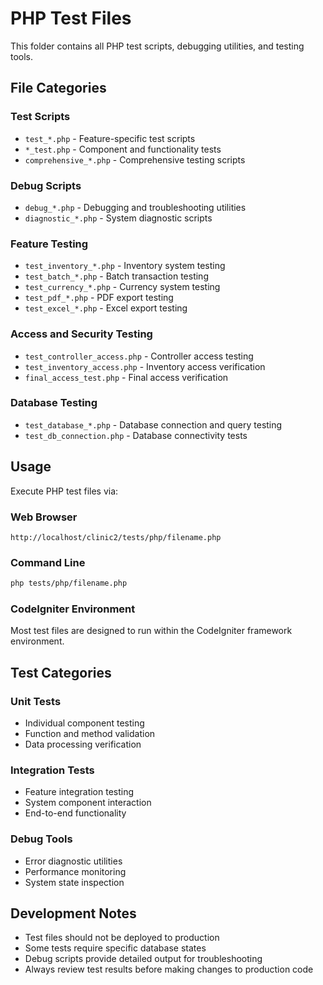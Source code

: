 # PHP Test Files

This folder contains all PHP test scripts, debugging utilities, and testing tools.

## File Categories

### Test Scripts

- `test_*.php` - Feature-specific test scripts
- `*_test.php` - Component and functionality tests
- `comprehensive_*.php` - Comprehensive testing scripts

### Debug Scripts

- `debug_*.php` - Debugging and troubleshooting utilities
- `diagnostic_*.php` - System diagnostic scripts

### Feature Testing

- `test_inventory_*.php` - Inventory system testing
- `test_batch_*.php` - Batch transaction testing
- `test_currency_*.php` - Currency system testing
- `test_pdf_*.php` - PDF export testing
- `test_excel_*.php` - Excel export testing

### Access and Security Testing

- `test_controller_access.php` - Controller access testing
- `test_inventory_access.php` - Inventory access verification
- `final_access_test.php` - Final access verification

### Database Testing

- `test_database_*.php` - Database connection and query testing
- `test_db_connection.php` - Database connectivity tests

## Usage

Execute PHP test files via:

### Web Browser

```
http://localhost/clinic2/tests/php/filename.php
```

### Command Line

```bash
php tests/php/filename.php
```

### CodeIgniter Environment

Most test files are designed to run within the CodeIgniter framework environment.

## Test Categories

### Unit Tests

- Individual component testing
- Function and method validation
- Data processing verification

### Integration Tests

- Feature integration testing
- System component interaction
- End-to-end functionality

### Debug Tools

- Error diagnostic utilities
- Performance monitoring
- System state inspection

## Development Notes

- Test files should not be deployed to production
- Some tests require specific database states
- Debug scripts provide detailed output for troubleshooting
- Always review test results before making changes to production code
